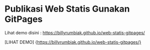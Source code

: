 # Publikasi Web Statis Gunakan GitPages

Lihat demo disini : https://billyrumbiak.github.io/web-statis-gitpages/

[LIHAT DEMO] {https://billyrumbiak.github.io/web-statis-gitpages/}
